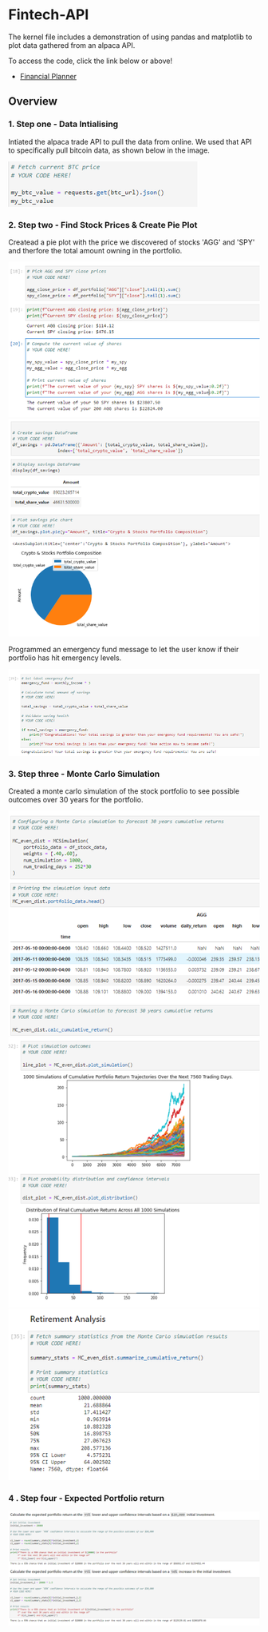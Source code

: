 # Fintech-API


The kernel file includes a demonstration of using pandas and matplotlib to plot data gathered from an alpaca API.

To access the code, click the link below or above!  

- [Financial Planner](https://github.com/muramemory/Fintech-API/blob/main/financial_planner.ipynb)


## Overview

### 1. Step one - Data Intialising

Intiated the alpaca trade API to pull the data from online. We used that API to specifically pull bitcoin data, as shown below in the image.

![image_add](Images/bitcoin_fetch_code.png)


### 2. Step two - Find Stock Prices & Create Pie Plot 

Createad a pie plot with the price we discovered of stocks 'AGG' and 'SPY' and therfore the total amount owning in the portfolio.

![image_add](Images/stock_close_prices.png)
![image_add](Images/pie_plot.png)

Programmed an emergency fund message to let the user know if their portfolio has hit emergency levels.

![image_add](Images/emergency_fund.png)


### 3. Step three - Monte Carlo Simulation

Created a monte carlo simulation of the stock portfolio to see possible outcomes over 30 years for the portfolio.

![image_add](Images/configure_simulation.png)
![image_add](Images/line_distribution_plot.png)
![image_add](Images/retirement_analysis.png)


###  4 . Step four - Expected Portfolio return

![image_add](Images/expected_portfolio_return.png)
